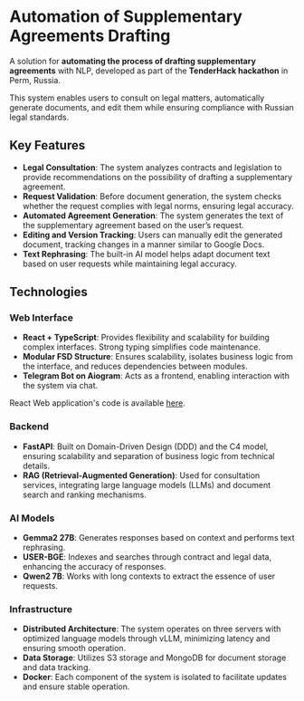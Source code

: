 # Automation of Supplementary Agreements Drafting
A solution for **automating the process of drafting supplementary agreements** with NLP, developed as part of the **TenderHack hackathon** in Perm, Russia. 

This system enables users to consult on legal matters, automatically generate documents, and edit them while ensuring compliance with Russian legal standards.

## Key Features
- **Legal Consultation**: The system analyzes contracts and legislation to provide recommendations on the possibility of drafting a supplementary agreement.
- **Request Validation**: Before document generation, the system checks whether the request complies with legal norms, ensuring legal accuracy.
- **Automated Agreement Generation**: The system generates the text of the supplementary agreement based on the user’s request.
- **Editing and Version Tracking**: Users can manually edit the generated document, tracking changes in a manner similar to Google Docs.
- **Text Rephrasing**: The built-in AI model helps adapt document text based on user requests while maintaining legal accuracy.

## Technologies
### Web Interface
- **React + TypeScript**: Provides flexibility and scalability for building complex interfaces. Strong typing simplifies code maintenance.
- **Modular FSD Structure**: Ensures scalability, isolates business logic from the interface, and reduces dependencies between modules.
- **Telegram Bot on Aiogram**: Acts as a frontend, enabling interaction with the system via chat.  

React Web application's code is available [here](https://github.com/Sh6abrA/TenderHackWeb).
### Backend
- **FastAPI**: Built on Domain-Driven Design (DDD) and the C4 model, ensuring scalability and separation of business logic from technical details.
- **RAG (Retrieval-Augmented Generation)**: Used for consultation services, integrating large language models (LLMs) and document search and ranking mechanisms.

### AI Models
- **Gemma2 27B**: Generates responses based on context and performs text rephrasing.
- **USER-BGE**: Indexes and searches through contract and legal data, enhancing the accuracy of responses.
- **Qwen2 7B**: Works with long contexts to extract the essence of user requests.

### Infrastructure
- **Distributed Architecture**: The system operates on three servers with optimized language models through vLLM, minimizing latency and ensuring smooth operation.
- **Data Storage**: Utilizes S3 storage and MongoDB for document storage and data tracking.
- **Docker**: Each component of the system is isolated to facilitate updates and ensure stable operation.
